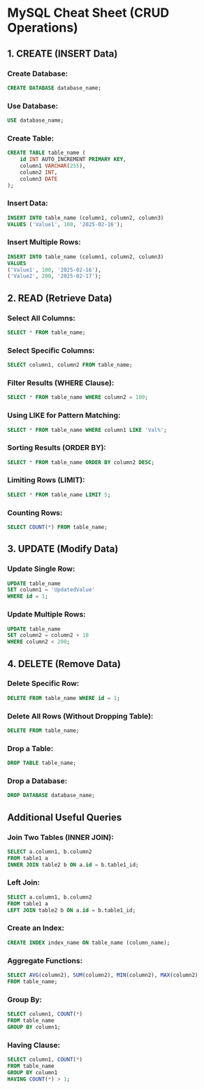 # MySQL Cheat Sheet (CRUD Operations)

## 1. CREATE (INSERT Data)

### Create Database:
```sql
CREATE DATABASE database_name;
```

### Use Database:
```sql
USE database_name;
```

### Create Table:
```sql
CREATE TABLE table_name (
    id INT AUTO_INCREMENT PRIMARY KEY,
    column1 VARCHAR(255),
    column2 INT,
    column3 DATE
);
```

### Insert Data:
```sql
INSERT INTO table_name (column1, column2, column3)
VALUES ('Value1', 100, '2025-02-16');
```

### Insert Multiple Rows:
```sql
INSERT INTO table_name (column1, column2, column3)
VALUES
('Value1', 100, '2025-02-16'),
('Value2', 200, '2025-02-17');
```

## 2. READ (Retrieve Data)

### Select All Columns:
```sql
SELECT * FROM table_name;
```

### Select Specific Columns:
```sql
SELECT column1, column2 FROM table_name;
```

### Filter Results (WHERE Clause):
```sql
SELECT * FROM table_name WHERE column2 = 100;
```

### Using LIKE for Pattern Matching:
```sql
SELECT * FROM table_name WHERE column1 LIKE 'Val%';
```

### Sorting Results (ORDER BY):
```sql
SELECT * FROM table_name ORDER BY column2 DESC;
```

### Limiting Rows (LIMIT):
```sql
SELECT * FROM table_name LIMIT 5;
```

### Counting Rows:
```sql
SELECT COUNT(*) FROM table_name;
```

## 3. UPDATE (Modify Data)

### Update Single Row:
```sql
UPDATE table_name
SET column1 = 'UpdatedValue'
WHERE id = 1;
```

### Update Multiple Rows:
```sql
UPDATE table_name
SET column2 = column2 + 10
WHERE column2 < 200;
```

## 4. DELETE (Remove Data)

### Delete Specific Row:
```sql
DELETE FROM table_name WHERE id = 1;
```

### Delete All Rows (Without Dropping Table):
```sql
DELETE FROM table_name;
```

### Drop a Table:
```sql
DROP TABLE table_name;
```

### Drop a Database:
```sql
DROP DATABASE database_name;
```

## Additional Useful Queries

### Join Two Tables (INNER JOIN):
```sql
SELECT a.column1, b.column2
FROM table1 a
INNER JOIN table2 b ON a.id = b.table1_id;
```

### Left Join:
```sql
SELECT a.column1, b.column2
FROM table1 a
LEFT JOIN table2 b ON a.id = b.table1_id;
```

### Create an Index:
```sql
CREATE INDEX index_name ON table_name (column_name);
```

### Aggregate Functions:
```sql
SELECT AVG(column2), SUM(column2), MIN(column2), MAX(column2)
FROM table_name;
```

### Group By:
```sql
SELECT column1, COUNT(*)
FROM table_name
GROUP BY column1;
```

### Having Clause:
```sql
SELECT column1, COUNT(*)
FROM table_name
GROUP BY column1
HAVING COUNT(*) > 1;
```


